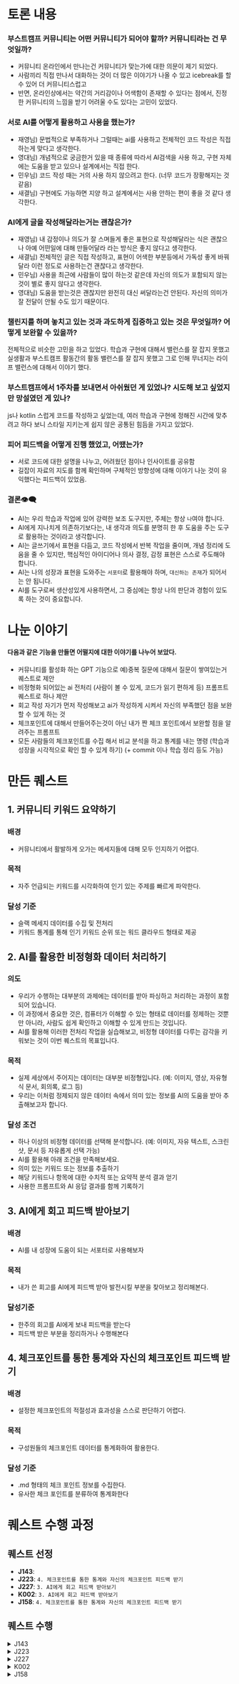 # 토론 내용
### 부스트캠프 커뮤니티는 어떤 커뮤니티가 되어야 할까? 커뮤니티라는 건 무엇일까?
* 커뮤니티 온라인에서 만나는건 커뮤니티가 맞는가에 대한 의문이 제기 되었다.
* 사람끼리 직접 만나서 대화하는 것이 더 많은 이야기가 나올 수 있고 icebreak를 할 수 있어 더 커뮤니티스럽고
* 반면, 온라인상에서는 약간의 거리감이나 어색함이 존재할 수 있다는 점에서, 진정한 커뮤니티의 느낌을 받기 어려울 수도 있다는 고민이 있었다.

### 서로 AI를 어떻게 활용하고 사용을 했는가?
- 재영님) 문법적으로 부족하거나 그럴때는 ai를 사용하고 전체적인 코드 작성은 직접 하는게 맞다고 생각한다.
- 영대님) 개념적으로 궁금한거 있을 때 종류에 따라서 AI검색을 사용 하고, 구현 자체에는 도움을 받고 있으나 설계에서는 직접 한다.
- 민우님) 코드 작성 때는 거의 사용 하지 않으려고 한다. (너무 코드가 장황해지는 것 같음)
- 새결님) 구현에도 가능하면 지양 하고 설계에서는 사용 안하는 편이 좋을 것 같다 생각한다.

### AI에게 글을 작성해달라는거는 괜찮은가?
- 재영님) 내 감정이나 의도가 잘 스며들게 좋은 표현으로 작성해달라는 식은 괜찮으나 아예 어떤일에 대해 만들어달라 라는 방식은 좋지 않다고 생각한다.
- 새결님) 전체적인 글은 직접 작성하고, 표현이 어색한 부분등에서 가독성 좋게 바꿔 달라 이런 정도로 사용하는건 괜찮다고 생각한다.
- 민우님) 사용을 최근에 사람들이 많이 하는것 같은데 자신의 의도가 포함되지 않는 것이 별로 좋지 않다고 생각한다. 
- 영대님) 도움을 받는것은 괜찮지만 완전히 대신 써달라는건 안된다. 자신의 의미가 잘 전달이 안될 수도 있기 때문이다.

### 챌린지를 하며 놓치고 있는 것과 과도하게 집중하고 있는 것은 무엇일까? 어떻게 보완할 수 있을까?
전체적으로 비슷한 고민을 하고 있었다.
학습과 구현에 대해서 밸런스를 잘 잡지 못했고 실생활과 부스트캠프 활동간의 활동 밸런스를 잘 잡지 못했고 그로 인해 무너지는 라이프 밸런스에 대해서 이야기 했다.

### 부스트캠프에서 1주차를 보내면서 아쉬웠던 게 있었나? 시도해 보고 싶었지만 망설였던 게 있나?
js나 kotlin 스럽게 코드를 작성하고 싶었는데, 여러 학습과 구현에 정해진 시간에 맞추려고 하다 보니 스타일 지키는게 쉽지 않은 공통된 힘듬을 가지고 있었다.

### 피어 피드백을 어떻게 진행 했었고, 어땠는가?
* 서로 코드에 대한 설명을 나누고, 어려웠던 점이나 인사이트를 공유함
* 길잡이 자료의 지도를 함께 확인하며 구체적인 방향성에 대해 이야기 나눈 것이 유익했다는 피드백이 있었음.

### 결론👁️‍🗨️
- AI는 우리 학습과 작업에 있어 강력한 보조 도구지만, 주체는 항상 `나`여야 합니다.
- AI에게 지나치게 의존하기보다는, 내 생각과 의도를 분명히 한 후 도움을 주는 도구로 활용하는 것이라고 생각합니다.
- AI는 글쓰기에서 표현을 다듬고, 코드 작성에서 반복 작업을 줄이며, 개념 정리에 도움을 줄 수 있지만, 핵심적인 아이디어나 의사 결정, 감정 표현은 스스로 주도해야 합니다.
- AI는 나의 성장과 표현을 도와주는 `서포터`로 활용해야 하며, `대신하는 존재`가 되어서는 안 됩니다.
- AI를 도구로써 생산성있게 사용하면서, 그 중심에는 항상 나의 판단과 경험이 있도록 하는 것이 중요합니다.

# 나눈 이야기
#### 다음과 같은 기능을 만들면 어떨지에 대한 이야기를 나누어 보았다.
- 커뮤니티를 활성화 하는 GPT 기능으로  예)중복 질문에 대해서 질문이 쌓여있는거 퀘스트로 제안
- 비정형화 되어있는 ai 전처리 (사람이 볼 수 있게, 코드가 읽기 편하게 등) 프롬프트 퀘스트로 하나 제안
- 회고 작성 자기가 먼저 작성해보고 ai가 작성하게 시켜서 자신의 부족했던 점을 보완 할 수 있게 하는 것
- 체크포인트에 대해서 만들어주는것이 아닌 내가 짠 체크 포인트에서 보완할 점을 알려주는 프롬프트
- 모든 사람들의 체크포인트를 수집 해서 비교 분석을 하고 통계를 내는 명령 (학습과 성장을 시각적으로 확인 할 수 있게 하기) (+ commit 이나 학습 정리 등도 가능)

# 만든 퀘스트 
## 1. 커뮤니티 키워드 요약하기
### 배경 
- 커뮤니티에서 활발하게 오가는 메세지들에 대해 모두 인지하기 어렵다.
### 목적 
- 자주 언급되는 키워드를 시각화하여 인기 있는 주제를 빠르게 파악한다.
### 달성 기준  
- 슬랙 메세지 데이터를 수집 및 전처리
- 키워드 통계를 통해 인기 키워드 순위 또는 워드 클라우드 형태로 제공

## 2. AI를 활용한 비정형화 데이터 처리하기
### 의도
- 우리가 수행하는 대부분의 과제에는 데이터를 받아 파싱하고 처리하는 과정이 포함되어 있습니다.
- 이 과정에서 중요한 것은, 컴퓨터가 이해할 수 있는 형태로 데이터를 정제하는 것뿐만 아니라, 사람도 쉽게 확인하고 이해할 수 있게 만드는 것입니다.
- AI를 활용해 이러한 전처리 작업을 실습해보고, 비정형 데이터를 다루는 감각을 키워보는 것이 이번 퀘스트의 목표입니다.

### 목적
- 실제 세상에서 주어지는 데이터는 대부분 비정형입니다. (예: 이미지, 영상, 자유형식 문서, 회의록, 로그 등)
- 우리는 이처럼 정제되지 않은 데이터 속에서 의미 있는 정보를 AI의 도움을 받아 추출해보고자 합니다.

### 달성 조건
- 하나 이상의 비정형 데이터를 선택해 분석합니다. (예: 이미지, 자유 텍스트, 스크린샷, 문서 등 자유롭게 선택 가능)
- AI를 활용해 아래 조건을 만족해보세요.
- 의미 있는 키워드 또는 정보를 추출하기
- 해당 키워드나 항목에 대한 수치적 또는 요약적 분석 결과 얻기
- 사용한 프롬프트와 AI 응답 결과를 함께 기록하기

## 3. AI에게 회고 피드백 받아보기
### 배경 
- AI를 내 성장에 도움이 되는 서포터로 사용해보자
### 목적 
- 내가 쓴 회고를 AI에게 피드백 받아 발전시킬 부분을 찾아보고 정리해본다.
### 달성기준
- 한주의 회고를 AI에게 보내 피드백을 받는다
- 피드백 받은 부분을 정리하거나 수행해본다

## 4. 체크포인트를 통한 통계와 자신의 체크포인트 피드백 받기
### 배경 
- 설정한 체크포인트의 적절성과 효과성을 스스로 판단하기 어렵다.
### 목적 
- 구성원들의 체크포인트 데이터를 통계화하여 활용한다.
### 달성 기준
- .md 형태의 체크 포인트 정보를 수집한다.
- 유사한 체크 포인트를 분류하여 통계화한다


# 퀘스트 수행 과정

## 퀘스트 선정
- **J143**: 
- **J223**: `4. 체크포인트를 통한 통계와 자신의 체크포인트 피드백 받기`
- **J227**: `3. AI에게 회고 피드백 받아보기`
- **K002**: `3. AI에게 회고 피드백 받아보기`
- **J158**: `4. 체크포인트를 통한 통계와 자신의 체크포인트 피드백 받기`

## 퀘스트 수행
<details>
<summary>J143</summary>

</details>

<details>
<summary>J223</summary>

</details>

<details>
<summary>J227</summary>

- 저는 1주차 활동을 진행하고 작성한 회고를 AI에게 주어 피드백을 받아보았습니다.
- 처음에는 그냥 "내가 작성한 회고에 대해서 피드백을 줘" 라고 물어봤더니, 약간 부족한 듯한 피드백을 받았습니다.
- 글의 표현력에 대한 피드백도 받고 싶었지만, 이 외에도 글의 내용, 추가하면 좋을 부분에 대한 의견도 받으면 좋을 것 같다는 생각이 들었습니다.
- AI 프롬프트에 대해서 더 알아보았더니, AI가 맡을 역할, 질문의 맥락, 데이터의 입력 내용과 원하는 출력을 명시해주는 것이 좋다는 것을 배웠습니다.
- AI에게 "글을 읽고 적절한 피드백을 해줄 수 있는 글쓰기 선생님"의 역할을 주고, 잘했던 점, 개선이 필요한 점 그리고 추가하면 좋을 점을 출력해달라고 요청하였습니다.
- 그 결과 다음과 같은 피드백을 얻을 수 있었습니다:

```
  - 내 의견을 조금 더 직접적이고 자연스럽게 표현하기
  - 자기 성찰을 살짝 더 구체화해보기, 느낀 점을 더 자세히 표현하기
  - 오타 수정하기 (헉... ㅠㅠ)
  - 다음에는 어떻게 활동을 진행할 것인지 구체적인 예시를 들어서 실현해보기
```

- 이번 릴레이 프로젝트를 통해 배운 점: 프롬프트를 약간 더 조심스럽게, 자세히 작성해주면 AI를 더 효과적으로 사용할 수 있다.
- 다음주에 실행해 볼 계획: AI를 통해서 학습해야 할 내용을 자세히 정리해보고, 회고 도중에도 다음에 실행할 예시를 하나 정도 들어보기


</details>

<details>
<summary>K002</summary>

</details>

<details>
<summary>J158</summary>

</details>
